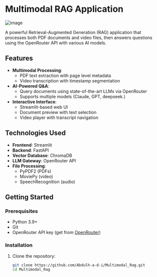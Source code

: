 # Multimodal RAG Application

![image](https://github.com/user-attachments/assets/62a2f2f3-0813-4217-b469-fe427e987f3e)

A powerful Retrieval-Augmented Generation (RAG) application that processes both PDF documents and video files, then answers questions using the OpenRouter API with various AI models.

## Features

- **Multimodal Processing**:
  - PDF text extraction with page level metadata
  - Video transcription with timestamp segmentation
- **AI-Powered Q&A**:
  - Query documents using state-of-the-art LLMs via OpenRouter
  - Supports multiple models (Claude, GPT, deepseek.)
- **Interactive Interface**:
  - Streamlit-based web UI
  - Document preview with text selection
  - Video player with transcript navigation

## Technologies Used

- **Frontend**: Streamlit
- **Backend**: FastAPI
- **Vector Database**: ChromaDB
- **LLM Gateway**: OpenRouter API
- **File Processing**:
  - PyPDF2 (PDFs)
  - MoviePy (video)
  - SpeechRecognition (audio)

## Getting Started

### Prerequisites

- Python 3.9+
- Git
- OpenRouter API key (get from [OpenRouter](https://openrouter.ai/))

### Installation

1. Clone the repository:
   ```bash
   git clone https://github.com/Abdulh-a-d-i/Multimodal_Rag.git
   cd Multimodal_Rag
